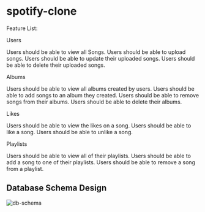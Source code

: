# spotify-clone

Feature List:

Users 

Users should be able to view all Songs.
Users should be able to upload songs.
Users should be able to update their uploaded songs.
Users should be able to delete their uploaded songs.

Albums

Users should be able to view all albums created by users.
Users should be able to add songs to an album they created.
Users should be able to remove songs from their albums.
Users should be able to delete their albums.

Likes

Users should be able to view the likes on a song.
Users should be able to like a song.
Users should be able to unlike a song.

Playlists

Users should be able to view all of their playlists.
Users should be able to add a song to one of their playlists.
Users should be able to remove a song from a playlist.

## Database Schema Design

![db-schema]

[db-schema]: ./images/Screenshot%202025-02-04%20at%203.29.33 PM.png